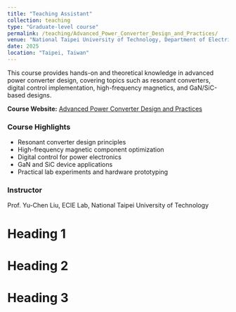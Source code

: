 ```yaml
---
title: "Teaching Assistant"
collection: teaching
type: "Graduate-level course"
permalink: /teaching/Advanced_Power_Converter_Design_and_Practices/
venue: "National Taipei University of Technology, Department of Electrical Engineering"
date: 2025
location: "Taipei, Taiwan"
---
```


This course provides hands-on and theoretical knowledge in advanced power converter design, covering topics such as resonant converters, digital control implementation, high-frequency magnetics, and GaN/SiC-based designs.

**Course Website:** [Advanced Power Converter Design and Practices](https://example.com)

### Course Highlights
- Resonant converter design principles
- High-frequency magnetic component optimization
- Digital control for power electronics
- GaN and SiC device applications
- Practical lab experiments and hardware prototyping

### Instructor
Prof. Yu-Chen Liu, ECIE Lab, National Taipei University of Technology

Heading 1
======

Heading 2
======

Heading 3
======
